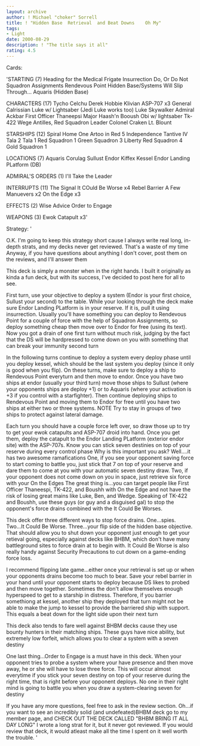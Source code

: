 ```yaml
---
layout: archive
author: ! Michael "choker" Sorrell
title: ! "Hidden Base  Retrieval  and Beat Downs    Oh My"
tags:
- Light
date: 2000-08-29
description: ! "The title says it all"
rating: 4.5
---
```

Cards: 

'STARTING (7)
Heading for the Medical Frigate
Insurrection
Do, Or Do Not
Squadron Assignments
Rendevous Point
Hidden Base/Systems Will Slip Through...
Aquaris (Hidden Base)

CHARACTERS (17)
Tycho Celchu
Derek Hobbie Klivian
ASP-707 x3
General Calrissian
Luke w/ Lightsaber (Jedi Luke works too)
Luke Skywalker
Admiral Ackbar
First Officer Thaneepsi
Major Haash'n
Booush
Obi w/ lightsaber
Tk-422
Wege Antilles, Red Squadron Leader
Colonel Craken
Lt. Blount

STARSHIPS (12)
Spiral
Home One
Artoo in Red 5
Independence
Tantive IV
Tala 2
Tala 1
Red Squadron 1
Green Squadron 3
Liberty
Red Squadron 4
Gold Squadron 1

LOCATIONS (7)
Aquaris
Corulag
Sullust
Endor
Kiffex
Kessel
Endor Landing PLatform (DB)

ADMIRAL'S ORDERS (1)
I'll Take the Leader

INTERRUPTS (11)
The Signal
It COuld Be Worse x4
Rebel Barrier
A Few Manuevers x2
On the Edge x3

EFFECTS (2)
Wise Advice
Order to Engage

WEAPONS (3)
Ewok Catapult x3'

Strategy: '

O.K.  I'm going to keep this strategy short cause I always write real long, in-depth strats, and my decks never get reviewed.  That's a waste of my time  Anyway, if you have questions about anything I don't cover, post them on the reviews, and I'll answer them

This deck is simply a monster when in the right hands.	I built it originally as kinda a fun deck, but with its success, I've decided to post here for all to see.

First turn, use your objective to deploy a system (Endor is your first choice, Sullust your second) to the table.  While your looking through the deck make sure Endor Landing PLatform is in your reserve.  If it is, pull it using insurrection.  Usually you'll have something you can deploy to Rendevous Point for a couple of force with the help of Squadron Assignments, so deploy something cheap then move over to Endor for free (using its text).  Now you got a drain of one first turn without much risk, judging by the fact that the DS will be hardpressed to come down on you with something that can break your immunity second turn

In the following turns continue to deploy a system every deploy phase until you deploy kessel, which should be the last system you deploy (since it only is good when you flip).  On these turns, make sure to deploy a ship to Rendevous Point everyturn and then move to endor.  Once you have two ships at endor (usually your third turn) move those ships to Sullust (where your opponents ships are deploy +1) or to Aquaris (where your activation is +3 if you control with a starfighter).  Then continue deploying ships to Rendevous Point and moving them to Endor for free until you have two ships at either two or three systems.  NOTE  Try to stay in groups of two ships to protect against lateral damage.

Each turn you should have a couple force left over, so draw those up to try to get your ewok catapults and ASP-707 droid into hand.  Once you get them, deploy the catapult to the Endor Landing PLatform (exterior endor site) with the ASP-707s.  Know you can stick seven destinies on top of your reserve during every control phase  Why is this important you ask?  Well....it has two awesome ramafications  One, if you see your opponent saving force to start coming to battle you, just stick that 7 on top of your reserve and dare them to come at you with your automatic seven destiny draw.	Two, if your opponent does not come down on you in space, just retrieve six force with your On the Edges  The great thing is...you can target people like First Officer Thaneespi, TK-422, and Boushh with On the Edge and not have the risk of losing great mains like Luke, Ben, and Wedge.	Speaking of TK-422 and Boushh, use these guys (or guy and a disguised gal) to stop the opponent's force drains combined with the It Could Be Worses.

This deck offer three different ways to stop force drains.  One...spies.  Two...It Could Be Worse.  Three...your flip side of the hidden base objective.  That should allow you to shut down your opponent just enough to get your retieval going, especially against decks like BHBM, which don't have many battleground sites to force drain at to begin with.  It Could Be Worse is also really handy against Security Precautions to cut down on a game-ending force loss.

I recommend flipping late game...either once your retrieval is set up or when your opponents drains become too much to bear.  Save your rebel barrier in your hand until your opponent starts to deploy because DS likes to probed and then move together.  Sometimes the don't allow themselves enough hyperspeed to get to a starship in distress.  Therefore, if you barrier somethiong at kessel, another ship they deployed that turn might not be able to make the jump to kessel to provide the barriered ship with support.  This equals a beat down for the light side upon their next turn

This deck also tends to fare well against BHBM decks cause they use bounty hunters in their matching ships.  These guys have nice ability, but extremely low forfeit, which allows you to clear a system with a seven destiny

One last thing...Order to Engage is a must have in this deck.  When your opponent tries to probe a system where your have presence and then move away, he or she will have to lose three force.  This will occur almost everytime if you stick your seven destiny on top of your reserve during the right time, that is right before your opponent deploys.  No one in their right mind is going to battle you when you draw a system-clearing seven for destiny

If you have any more questions, feel free to ask in the review section.  Oh...if you want to see an incredibly solid (and undefeated)BHBM deck go to my member page, and CHECK OUT THE DECK CALLED "BHBM BRING IT ALL DAY LONG"  I wrote a long strat for it, but it never got reviewed.  If you would review that deck, it would atleast make all the time I spent on it well worth the trouble. '